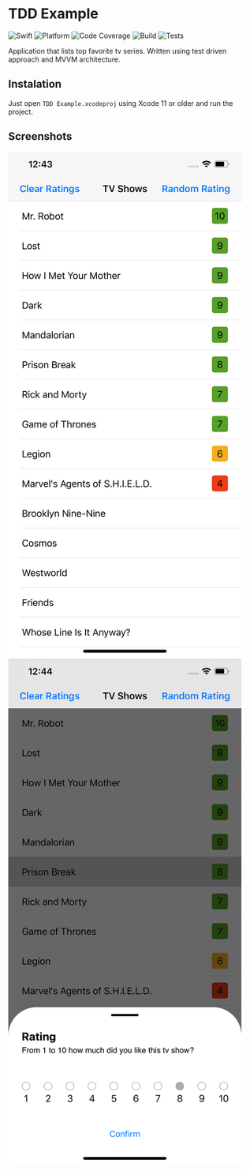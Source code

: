 # TDD Example

![Swift](https://img.shields.io/badge/language-Swift-orange)
![Platform](https://img.shields.io/badge/platform-ios-%23989898)
![Code Coverage](https://img.shields.io/badge/coverage-78%25-yellowgreen)
![Build](https://img.shields.io/badge/build-passing-brightgreen)
![Tests](https://img.shields.io/badge/tests-passing-brightgreen)

Application that lists top favorite tv series. Written using test driven approach and MVVM architecture.

## Instalation

Just open `TDD Example.xcodeproj` using Xcode 11 or older and run the project.

## Screenshots

![First Page](/screenshots/screenshot-1.png?raw=true)
![Rating View](/screenshots/screenshot-2.png?raw=true)